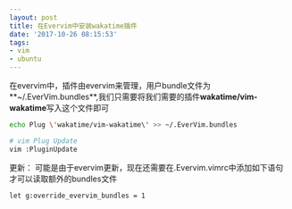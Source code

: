 ```yaml
---
layout: post
title: 在Evervim中安装wakatime插件
date: '2017-10-26 08:15:53'
tags:
- vim
- ubuntu
---
```


在evervim中，插件由evervim来管理，用户bundle文件为**~/.EverVim.bundles**,我们只需要将我们需要的插件**wakatime/vim-wakatime**写入这个文件即可

``` bash
echo Plug \'wakatime/vim-wakatime\' >> ~/.EverVim.bundles

# vim Plug Update
vim :PluginUpdate
```

更新：
可能是由于evervim更新，现在还需要在.Evervim.vimrc中添加如下语句才可以读取额外的bundles文件

``` vimrc
let g:override_evervim_bundles = 1
```